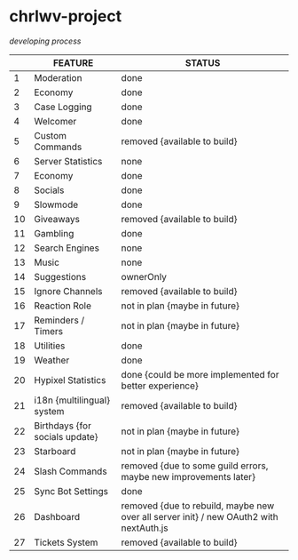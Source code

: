 # chrlwv-project
*developing process*


|    |               FEATURE          |                                           STATUS                                       |
|----|--------------------------------|----------------------------------------------------------------------------------------|
|  1 | Moderation                     | done                                                                                   |
|  2 | Economy                        | done                                                                                   |
|  3 | Case Logging                   | done                                                                                   |
|  4 | Welcomer                       | done                                                                                   |
|  5 | Custom Commands                | removed {available to build}                                                           |
|  6 | Server Statistics              | none                                                                                   |
|  7 | Economy                        | done                                                                                   |
|  8 | Socials                        | done                                                                                   |
|  9 | Slowmode                       | done                                                                                   |
| 10 | Giveaways                      | removed {available to build}                                                           |
| 11 | Gambling                       | done                                                                                   |
| 12 | Search Engines                 | none                                                                                   |
| 13 | Music                          | none                                                                                   |
| 14 | Suggestions                    | ownerOnly                                                                              |
| 15 | Ignore Channels                | removed {available to build}                                                           |
| 16 | Reaction Role                  | not in plan {maybe in future}                                                          |
| 17 | Reminders / Timers             | not in plan {maybe in future}                                                          |
| 18 | Utilities                      | done                                                                                   |
| 19 | Weather                        | done                                                                                   |
| 20 | Hypixel Statistics             | done {could be more implemented for better experience}                                 |
| 21 | i18n {multilingual} system     | removed {available to build}                                                           |
| 22 | Birthdays {for socials update} | not in plan {maybe in future}                                                          |
| 23 | Starboard                      | not in plan {maybe in future}                                                          |
| 24 | Slash Commands                 | removed {due to some guild errors, maybe new improvements later}                       |
| 25 | Sync Bot Settings              | done                                                                                   |
| 26 | Dashboard                      | removed {due to rebuild, maybe new over all server init} / new OAuth2 with nextAuth.js |
| 27 | Tickets System                 | removed {available to build}                                                           |

